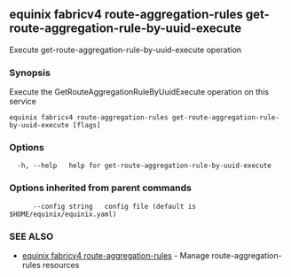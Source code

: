 ## equinix fabricv4 route-aggregation-rules get-route-aggregation-rule-by-uuid-execute

Execute get-route-aggregation-rule-by-uuid-execute operation

### Synopsis

Execute the GetRouteAggregationRuleByUuidExecute operation on this service

```
equinix fabricv4 route-aggregation-rules get-route-aggregation-rule-by-uuid-execute [flags]
```

### Options

```
  -h, --help   help for get-route-aggregation-rule-by-uuid-execute
```

### Options inherited from parent commands

```
      --config string   config file (default is $HOME/equinix/equinix.yaml)
```

### SEE ALSO

* [equinix fabricv4 route-aggregation-rules](equinix_fabricv4_route-aggregation-rules.md)	 - Manage route-aggregation-rules resources

